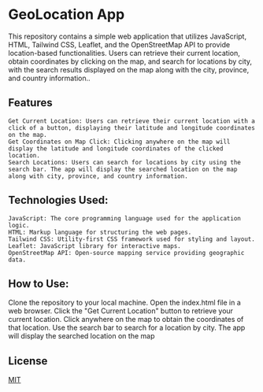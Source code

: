 # GeoLocation App

This repository contains a simple web application that utilizes JavaScript, HTML, Tailwind CSS, Leaflet, and the OpenStreetMap API to provide location-based functionalities. Users can retrieve their current location, obtain coordinates by clicking on the map, and search for locations by city, with the search results displayed on the map along with the city, province, and country information..

## Features

```
Get Current Location: Users can retrieve their current location with a click of a button, displaying their latitude and longitude coordinates on the map.
Get Coordinates on Map Click: Clicking anywhere on the map will display the latitude and longitude coordinates of the clicked location.
Search Locations: Users can search for locations by city using the search bar. The app will display the searched location on the map along with city, province, and country information.
```


## Technologies Used:

```
JavaScript: The core programming language used for the application logic.
HTML: Markup language for structuring the web pages.
Tailwind CSS: Utility-first CSS framework used for styling and layout.
Leaflet: JavaScript library for interactive maps.
OpenStreetMap API: Open-source mapping service providing geographic data.
```

## How to Use:

Clone the repository to your local machine.
Open the index.html file in a web browser.
Click the "Get Current Location" button to retrieve your current location.
Click anywhere on the map to obtain the coordinates of that location.
Use the search bar to search for a location by city. The app will display the searched location on the map

## License

[MIT](https://choosealicense.com/licenses/mit/)
